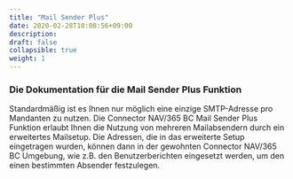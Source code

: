 ```yaml
---
title: "Mail Sender Plus"
date: 2020-02-28T10:08:56+09:00
description: 
draft: false
collapsible: true
weight: 1
---
```


### Die Dokumentation für die Mail Sender Plus Funktion

Standardmäßig ist es Ihnen nur möglich eine einzige SMTP-Adresse pro Mandanten zu nutzen. Die Connector NAV/365 BC Mail Sender Plus Funktion erlaubt Ihnen die Nutzung von mehreren Mailabsendern durch ein erweitertes Mailsetup. Die Adressen, die in das erweiterte Setup eingetragen wurden, können dann in der gewohnten Connector NAV/365 BC Umgebung, wie z.B. den Benutzerberichten eingesetzt werden, um den einen bestimmten Absender festzulegen.

